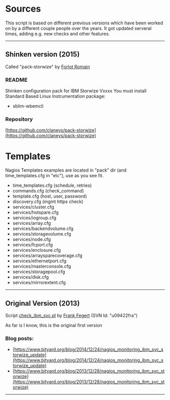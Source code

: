 # Sources

This script is based on different previous versions which have been worked on by a different couple people over the years. It got updated serveral times, adding e.g. new checks and other features.

---

## Shinken version (2015)

Called "pack-storwize" by [Forlot Romain](https://github.com/claneys)

### README

Shinken configuration pack for IBM Storwize Vxxxx 
You must install Standard Based Linux Instrumentation package:
- sblim-wbemcli

### Repository

[https://github.com/claneys/pack-storwize](https://github.com/claneys/pack-storwize)

# Templates

Nagios Templates examples are located in "pack" dir (and time_templates.cfg in "etc"), use as you see fit.

- time_templates.cfg (schedule, retries)
- commands.cfg (check_command)
- template.cfg (host, user, password)
- discovery.cfg (mgmt https check)
- services/cluster.cfg
- services/hotspare.cfg
- services/iogroup.cfg
- services/array.cfg
- services/backendvolume.cfg
- services/storagevolume.cfg
- services/node.cfg
- services/fcport.cfg
- services/enclosure.cfg
- services/arraysparecoverage.cfg
- services/ethernetport.cfg
- services/masterconsole.cfg
- services/storagepool.cfg
- services/disk.cfg
- services/mirrorextent.cfg

---

## Original Version (2013)

Script [check_ibm_svc.pl](<https://www.bityard.org/blog/_media/2013/12/28/check_ibm_storwize.pl>) by [Frank Fegert](https://www.bityard.org/blog/about) (SVN Id: "u09422fra")

As far is I know, this is the original first version

### Blog posts:

- [https://www.bityard.org/blog/2014/12/24/nagios_monitoring_ibm_svc_storwize_update](https://www.bityard.org/blog/2014/12/24/nagios_monitoring_ibm_svc_storwize_update)
- [https://www.bityard.org/blog/2013/12/28/nagios_monitoring_ibm_svc_storwize](https://www.bityard.org/blog/2013/12/28/nagios_monitoring_ibm_svc_storwize)

---
